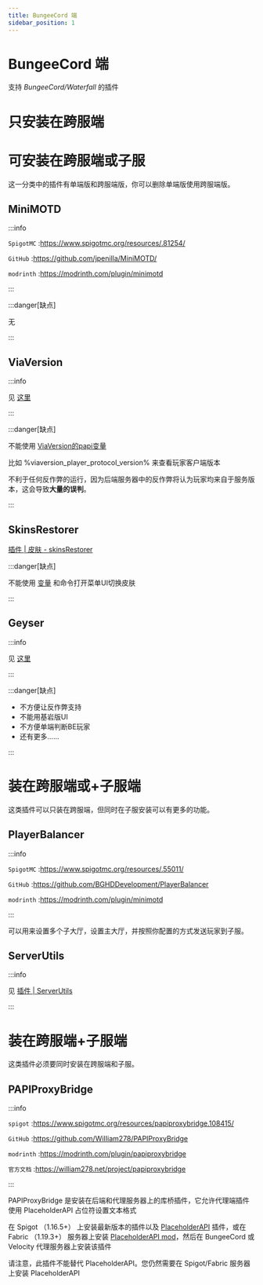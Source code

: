 ```yaml
---
title: BungeeCord 端
sidebar_position: 1
---
```


# BungeeCord 端

支持 *BungeeCord/Waterfall* 的插件

# 只安装在跨服端

# 可安装在跨服端或子服

这一分类中的插件有单端版和跨服端版，你可以删除单端版使用跨服端版。

## MiniMOTD

:::info

`SpigotMC` :https://www.spigotmc.org/resources/.81254/

`GitHub` :https://github.com/jpenilla/MiniMOTD/

`modrinth` :https://modrinth.com/plugin/minimotd

:::

:::danger[缺点]

无

:::

## ViaVersion

:::info

见 [这里](/docs/process/plugin/other/Via/Via.md)

:::

:::danger[缺点]

不能使用 [ViaVersion的papi变量](https://wiki.placeholderapi.com/users/placeholder-list/#viaversion)

比如 %viaversion_player_protocol_version% 来查看玩家客户端版本

不利于任何反作弊的运行，因为后端服务器中的反作弊将认为玩家均来自于服务版本，这会导致**大量的误判**。

:::

## SkinsRestorer

[插件 | 皮肤 - skinsRestorer](/docs/process/plugin/other/SkinsRestorer.md)

:::danger[缺点]

不能使用 [变量](https://skinsrestorer.net/docs/integrations/placeholderapi) 和命令打开菜单UI切换皮肤

:::

## Geyser

:::info

见 [这里](/docs/process/mobile-player/Geyser/introduction/overview.md)

:::

:::danger[缺点]

- 不方便让反作弊支持
- 不能用基岩版UI
- 不方便单端判断BE玩家
- 还有更多......

:::

# 装在跨服端或+子服端

这类插件可以只装在跨服端，但同时在子服安装可以有更多的功能。

## PlayerBalancer

:::info

`SpigotMC` :https://www.spigotmc.org/resources/.55011/

`GitHub` :https://github.com/BGHDDevelopment/PlayerBalancer

`modrinth` :https://modrinth.com/plugin/minimotd

:::

可以用来设置多个子大厅，设置主大厅，并按照你配置的方式发送玩家到子服。

## ServerUtils

:::info

见 [插件 | ServerUtils](/docs/process/plugin/ManageTool/PluginManagement/ServerUtils.md)

:::

# 装在跨服端+子服端

这类插件必须要同时安装在跨服端和子服。

## PAPIProxyBridge

:::info

`spigot` :https://www.spigotmc.org/resources/papiproxybridge.108415/

`GitHub` :https://github.com/WiIIiam278/PAPIProxyBridge

`modrinth` :https://modrinth.com/plugin/papiproxybridge

`官方文档` :https://william278.net/project/papiproxybridge

:::

PAPIProxyBridge 是安装在后端和代理服务器上的库桥插件，它允许代理端插件使用 PlaceholderAPI 占位符设置文本格式

在 Spigot （1.16.5+） 上安装最新版本的插件以及 [PlaceholderAPI](https://www.spigotmc.org/resources/placeholderapi.6245/) 插件，或在 Fabric （1.19.3+） 服务器上安装 [PlaceholderAPI mod](https://placeholders.pb4.eu/)，然后在 BungeeCord 或 Velocity 代理服务器上安装该插件

请注意，此插件不能替代 PlaceholderAPI。您仍然需要在 Spigot/Fabric 服务器上安装 PlaceholderAPI
